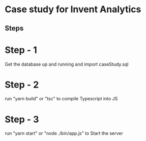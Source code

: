 # Case study for Invent Analytics


## Steps

# Step - 1 
Get the database up and running and import caseStudy.sql


# Step - 2 
run "yarn build" or "tsc" to compile Typescript into JS


# Step - 3 
run "yarn start" or "node ./bin/app.js" to Start the server
